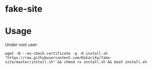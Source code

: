 # fake-site


# Usage

Under root user:

```shell
wget -N --no-check-certificate -q -O install.sh "https://raw.githubusercontent.com/HikariXu/fake-site/master/install.sh" && chmod +x install.sh && bash install.sh
```
